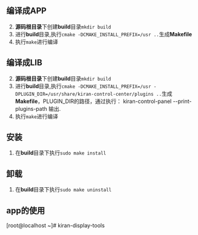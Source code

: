 ## 编译成APP
2. **源码根目录**下创建**build**目录`mkdir build`
3. 进行**build**目录,执行`cmake -DCMAKE_INSTALL_PREFIX=/usr ..`生成**Makefile**
4. 执行`make`进行编译

## 编译成LIB
2. **源码根目录**下创建**build**目录`mkdir build`
3. 进行**build**目录,执行`cmake -DCMAKE_INSTALL_PREFIX=/usr -DPLUGIN_DIR=/usr/share/kiran-control-center/plugins ..`生成**Makefile**，PLUGIN_DIR的路径，通过执行： kiran-control-panel --print-plugins-path 输出.
4. 执行`make`进行编译

## 安装
1. 在**build**目录下执行`sudo make install`

## 卸载
1. 在**build**目录下执行`sudo make uninstall`

## app的使用
[root@localhost ~]# kiran-display-tools
